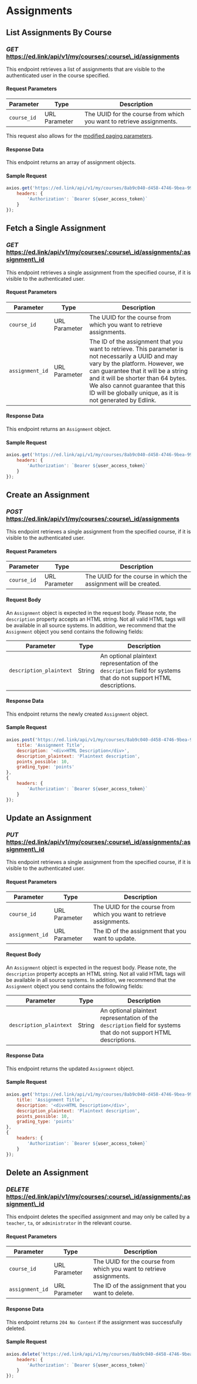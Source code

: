 # Assignments

## List Assignments By Course
### *GET* https://ed.link/api/v1/my/courses/:course\_id/assignments

This endpoint retrieves a list of assignments that are visible to the authenticated user in the course specified.

#### Request Parameters

| Parameter | Type | Description |
|---|---|---|
| `course_id` | URL Parameter | The UUID for the course from which you want to retrieve assignments. |

This request also allows for the [modified paging parameters](/docs/graph/paginated-requests).

#### Response Data

This endpoint returns an array of assignment objects.

#### Sample Request

``` javascript
axios.get('https://ed.link/api/v1/my/courses/8ab9c040-d458-4746-9bea-99f4b5066f17/assignments', {
    headers: {
        'Authorization': `Bearer ${user_access_token}`
    }
});
```

## Fetch a Single Assignment
### *GET* https://ed.link/api/v1/my/courses/:course\_id/assignments/:assignment\_id

This endpoint retrieves a single assignment from the specified course, if it is visible to the authenticated user.

#### Request Parameters

| Parameter | Type | Description |
|---|---|---|
| `course_id` | URL Parameter | The UUID for the course from which you want to retrieve assignments. |
| `assignment_id` | URL Parameter | The ID of the assignment that you want to retrieve. This parameter is not necessarily a UUID and may vary by the platform. However, we can guarantee that it will be a string and it will be shorter than 64 bytes. We also cannot guarantee that this ID will be globally unique, as it is not generated by Edlink. |

#### Response Data

This endpoint returns an `Assignment` object.

#### Sample Request

``` javascript
axios.get('https://ed.link/api/v1/my/courses/8ab9c040-d458-4746-9bea-99f4b5066f17/assignments/74de393e-a5bc-43ee-b431-7826dfc59300', {
    headers: {
        'Authorization': `Bearer ${user_access_token}`
    }
});
```

## Create an Assignment
### *POST* https://ed.link/api/v1/my/courses/:course\_id/assignments

This endpoint retrieves a single assignment from the specified course, if it is visible to the authenticated user.

#### Request Parameters

| Parameter | Type | Description |
|---|---|---|
| `course_id` | URL Parameter | The UUID for the course in which the assignment will be created. |

#### Request Body

An `Assignment` object is expected in the request body. Please note, the `description` property accepts an HTML string. Not all valid HTML tags will be available in all source systems. In addition, we recommend that the `Assignment` object you send contains the following fields:

| Parameter | Type | Description |
|---|---|---|
| `description_plaintext` | String | An optional plaintext representation of the `description` field for systems that do not support HTML descriptions. |

#### Response Data

This endpoint returns the newly created `Assignment` object.

#### Sample Request

``` javascript
axios.post('https://ed.link/api/v1/my/courses/8ab9c040-d458-4746-9bea-99f4b5066f17/assignments', {
    title: 'Assignment Title',
    description: '<div>HTML Description</div>',
    description_plaintext: 'Plaintext description',
    points_possible: 10,
    grading_type: 'points'
},
{
    headers: {
        'Authorization': `Bearer ${user_access_token}`
    }
});
```

## Update an Assignment
### *PUT* https://ed.link/api/v1/my/courses/:course\_id/assignments/:assignment\_id

This endpoint retrieves a single assignment from the specified course, if it is visible to the authenticated user.

#### Request Parameters

| Parameter | Type | Description |
|---|---|---|
| `course_id` | URL Parameter | The UUID for the course from which you want to retrieve assignments. |
| `assignment_id` | URL Parameter | The ID of the assignment that you want to update. |

#### Request Body

An `Assignment` object is expected in the request body. Please note, the `description` property accepts an HTML string. Not all valid HTML tags will be available in all source systems. In addition, we recommend that the `Assignment` object you send contains the following fields:

| Parameter | Type | Description |
|---|---|---|
| `description_plaintext` | String | An optional plaintext representation of the `description` field for systems that do not support HTML descriptions. |

#### Response Data

This endpoint returns the updated `Assignment` object.

#### Sample Request

``` javascript
axios.get('https://ed.link/api/v1/my/courses/8ab9c040-d458-4746-9bea-99f4b5066f17/assignments/74de393e-a5bc-43ee-b431-7826dfc59300', {
    title: 'Assignment Title',
    description: '<div>HTML Description</div>',
    description_plaintext: 'Plaintext description',
    points_possible: 10,
    grading_type: 'points'
},
{
    headers: {
        'Authorization': `Bearer ${user_access_token}`
    }
});
```

## Delete an Assignment
### *DELETE* https://ed.link/api/v1/my/courses/:course\_id/assignments/:assignment\_id

This endpoint deletes the specified assignment and may only be called by a `teacher`, `ta`, or `administrator` in the relevant course.

#### Request Parameters

| Parameter | Type | Description |
|---|---|---|
| `course_id` | URL Parameter | The UUID for the course from which you want to retrieve assignments. |
| `assignment_id` | URL Parameter | The ID of the assignment that you want to delete. |

#### Response Data

This endpoint returns `204 No Content` if the assignment was successfully deleted.

#### Sample Request

``` javascript
axios.delete('https://ed.link/api/v1/my/courses/8ab9c040-d458-4746-9bea-99f4b5066f17/assignments/74de393e-a5bc-43ee-b431-7826dfc59300', {
    headers: {
        'Authorization': `Bearer ${user_access_token}`
    }
});
```